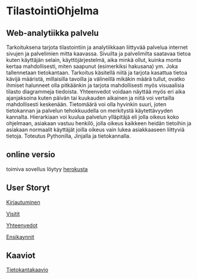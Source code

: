 ﻿# TilastointiOhjelma

## Web-analytiikka palvelu

Tarkoituksena tarjota tilastointiin ja analytiikkaan liittyvää palvelua internet sivujen ja palvelimien mitta kaavassa. Sivuilta ja palvelimilta saatavaa tietoa kuten käyttäjän selain, käyttöjärjestelmä, aika minkä ollut, kuinka monta kertaa mahdollisesti, miten saapunut (esimerkiksi hakusana) ym. Joka tallennetaan tietokantaan. Tarkoitus käsitellä niitä ja tarjota kasattua tietoa kävijä määristä, millaisilla tavoilla ja välineillä mikäkin määrä tullut, ovatko ihmiset halunneet olla pitkäänkin ja tarjota mahdollisesti myös visuaalisia tilasto diagrammeja tiedoista. Yhteenvedot voidaan näyttää myös eri aika ajanjaksoina kuten päivän tai kuukauden aikainen ja niitä voi vertailla mahdollisesti keskenään. Tietomäärä voi olla hyvinkin suuri, joten tietokannan ja palvelun tehokkuudella on merkitystä käytettävyyden kannalta.  Hierarkiaan voi kuulua palvelun ylläpitäjä eli jolla oikeus koko ohjelmaan, asiakaan vastuu henkilö, jolla oikeus kaikkeen heidän tietoihin ja asiakaan normaalit käyttäjät joilla oikeus vain lukea asiakkaaseen liittyviä tietoja. Toteutus Pythonilla, Jinjalla ja tietokannalla.

## online versio

toimiva sovellus löytyy [herokusta](https://statistiikkaohjelma.herokuapp.com/)

## User Storyt

[Kirjautuminen](https://github.com/Jhoneagle/TilastointiOhjelma/blob/master/documentation/toiminnallisuudet/Kirjautuminen.md)

[Visitit](https://github.com/Jhoneagle/TilastointiOhjelma/blob/master/documentation/toiminnallisuudet/Visits.md)

[Yhteenvedot](https://github.com/Jhoneagle/TilastointiOhjelma/blob/master/documentation/toiminnallisuudet/Yhteenveto.md)

[Ensikaynnit](https://github.com/Jhoneagle/TilastointiOhjelma/blob/master/documentation/toiminnallisuudet/Ensikaynnit.md)

## Kaaviot

[Tietokantakaavio](https://github.com/Jhoneagle/TilastointiOhjelma/blob/master/documentation/kaaviot/Tietokantakaavio.pdf)
